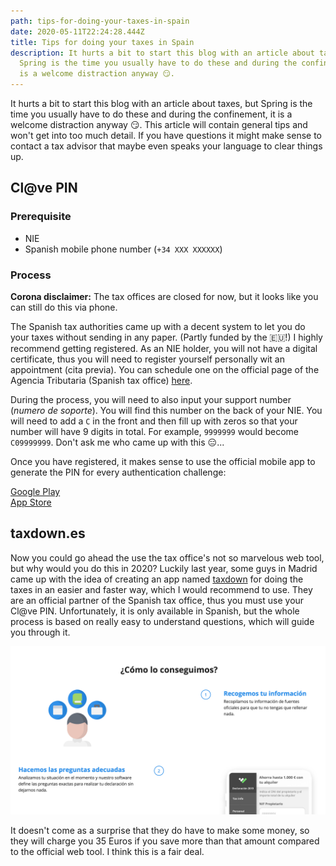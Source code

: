 ```yaml
---
path: tips-for-doing-your-taxes-in-spain
date: 2020-05-11T22:24:28.444Z
title: Tips for doing your taxes in Spain
description: It hurts a bit to start this blog with an article about taxes, but
  Spring is the time you usually have to do these and during the confinement, it
  is a welcome distraction anyway 😏.
---
```

It hurts a bit to start this blog with an article about taxes, but Spring is the time you usually have to do these and during the confinement, it is a welcome distraction anyway :smirk:​. This article will contain general tips and won't get into too much detail. If you have questions it might make sense to contact a tax advisor that maybe even speaks your language to clear things up.

## Cl@ve PIN

### Prerequisite

* NIE
* Spanish mobile phone number (`+34 XXX XXXXXX`)

### Process

**Corona disclaimer:** The tax offices are closed for now, but it looks like you can still do this via phone.

The Spanish tax authorities came up with a decent system to let you do your taxes without sending in any paper. (Partly funded by the :eu:!) I highly recommend getting registered. As an NIE holder, you will not have a digital certificate, thus you will need to register yourself personally wit an appointment (cita previa). You can schedule one on the official page of the Agencia Tributaria (Spanish tax office) [here](https://www.agenciatributaria.es/AEAT.internet/Inicio/La_Agencia_Tributaria/Campanas/_Campanas_/_Cita_previa_/_Cita_previa_.shtml).

During the process, you will need to also input your support number (*numero de soporte*). You will find this number on the back of your NIE. You will need to add a `C` in the front and then fill up with zeros so that your number will have 9 digits in total. For example, `9999999` would become `C09999999`. Don't ask me who came up with this :expressionless:​...

Once you have registered, it makes sense to use the official mobile app to generate the PIN for every authentication challenge:

[Google Play](https://play.google.com/store/apps/details?id=es.aeat.pin24h&hl=en)\
[App Store](https://apps.apple.com/es/app/cl-ve-pin/id842624380)


## taxdown.es

Now you could go ahead the use the tax office's not so marvelous web tool, but why would you do this in 2020? Luckily last year, some guys in Madrid came up with the idea of creating an app named [taxdown](http://taxdown.es) for doing the taxes in an easier and faster way, which I would recommend to use. They are an official partner of the Spanish tax office, thus you must use your Cl@ve PIN. Unfortunately, it is only available in Spanish, but the whole process is based on really easy to understand questions, which will guide you through it.

![](../assets/image-20200512002139466.png)

It doesn't come as a surprise that they do have to make some money, so they will charge you 35 Euros if you save more than that amount compared to the official web tool. I think this is a fair deal.

